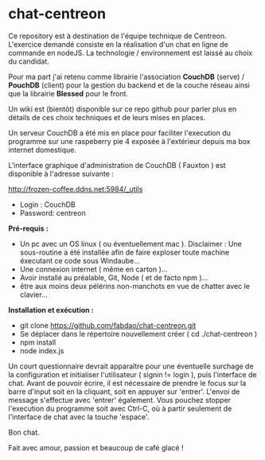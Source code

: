 # chat-centreon

Ce repository est à destination de l'équipe technique de Centreon. L'exercice demandé consiste en la réalisation d'un chat en ligne de commande en nodeJS. La technologie / environnement est laissé au choix du candidat. 

Pour ma part j'ai retenu comme librairie l'association <b>CouchDB</b> (serve) / <b>PouchDB</b> (client) pour la gestion du backend et de la couche réseau ainsi que la librairie <b>Blessed</b> pour le front. 

Un wiki est (bientôt) disponible sur ce repo github pour parler plus en détails de ces choix techniques et de leurs mises en places. 

Un serveur CouchDB a été mis en place pour faciliter l'execution du programme sur une raspeberry pie 4 exposée à l'extérieur depuis ma box internet domestique.

L'interface graphique d'administration de CouchDB ( Fauxton ) est disponible à l'adresse suivante : 

http://frozen-coffee.ddns.net:5984/_utils
- Login : CouchDB
- Password: centreon

<b>Pré-requis :</b>
- Un pc avec un OS linux ( ou éventuellement mac ). Disclaimer : Une sous-routine a été installée afin de faire exploser toute machine éxecutant ce code sous Windaube...
- Une connexion internet ( même en carton )...
- Avoir installé au préalable, Git, Node ( et de facto npm )...
- être aux moins deux pélérins non-manchots en vue de chatter avec le clavier...

<b>Installation et exécution :</b>
- git clone https://github.com/fabdao/chat-centreon.git
- Se déplacer dans le répertoire nouvellement créer ( cd ./chat-centreon )
- npm install
- node index.js

Un court questionnaire devrait apparaître pour une éventuelle surchage de la configuration et initialiser l'utilisateur ( signin != login ), puis l'interface de chat. 
Avant de pouvoir écrire, il est nécessaire de prendre le focus sur la barre d'input soit en la cliquant, soit en appuyer sur 'entrer'. 
L'envoi de message s'effectue avec 'entrer' également. 
Vous pouchez stopper l'execution du programme soit avec Ctrl-C, où à partir seulement de l'interface de chat avec la touche 'espace'.

Bon chat. 

Fait avec amour, passion et beaucoup de café glacé ! 





